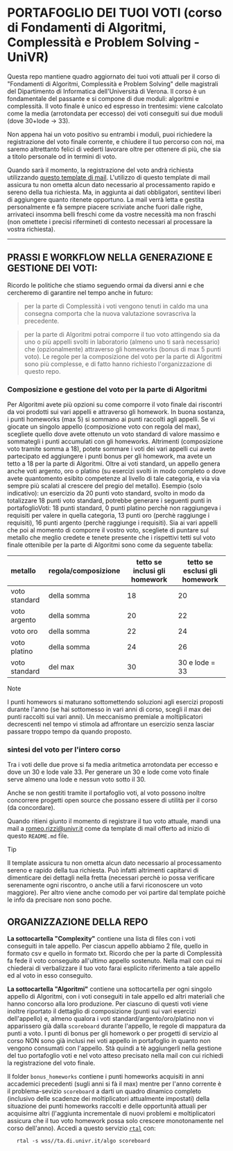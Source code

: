 # PORTAFOGLIO DEI TUOI VOTI (corso di Fondamenti di Algoritmi, Complessità e Problem Solving - UniVR)

Questa repo mantiene quadro aggiornato dei tuoi voti attuali per il corso di "Fondamenti di Algoritmi, Complessità e Problem Solving" delle magistrali del Dipartimento di Informatica dell'Università di Verona.
Il corso &egrave; un fondamentale del passante e si compone di due moduli: algoritmi e complessit&agrave;.
Il voto finale &egrave; unico ed espresso in trentesimi:
viene calcolato come la media (arrotondata per eccesso) dei voti conseguiti sui due moduli (dove 30+lode &rarr; 33).
<p>
Non appena hai un voto positivo su entrambi i moduli,
puoi richiedere la registrazione del voto finale corrente, e chiudere il tuo percorso con noi, ma saremo altrettanto felici di vederti lavorare oltre per ottenere di pi&ugrave;, che sia a titolo personale od in termini di voto.
</p>
<p>
Quando sarà il momento, la registrazione del voto andrà richiesta utilizzando
<a href="mailto:romeo.rizzi@univr.it?cc=ferdinando.cicalese@univr.it&subject=Richiesta
registrazione voto finale per il corso Fondamenti di Algoritmi e
Complessità&body=Prof. Rizzi%2c%0D%0A per l'insegnamento di Algoritmi
e Complessità%2c le chiedo di procedere ora alla verbalizzazione del mio voto%2c%20che a mè risulta essere come segue%2e%0D%0A%0D%0A 
* voto da registrare: %2e%2e%2e%2e%2e%2e%2e <%2d%2d%5bCAMPO NECESSARIO%5d%0D%0A%0D%0A 
* scadenza per l'evasione della richiesta:
%2e%2e%2e%2e%2e%2e%2e%2e%2e%2e%2e%2e%2e %2c ragione urgenza: %2e%2e%2e%2e%2e%2e%2e%2e%2e%2e%2e%2e%2e%2e%2e <%2d%2d%5b2 CAMPI FACOLTATIVI %28da specificare solo se hai URGENZA%29%5d%0D%0A%0D%0A
Ecco come lo avrei composto dal mio portafoglio voti attuale:%0D%0A 
* voto Complessità: %2e%2e%2e%2e%2e%2e%2e <%2d%2d%5bCAMPO NECESSARIO%5d%0D%0A 
* conseguito nell'appello yyyy-mm-dd <%2d%2d%5bCAMPO FACOLTATIVO %28se non sei sicuro sull'appello puoi evitare di specificarlo o suggerire una specifica indicativa%29%5d%0D%0A%0D%0A 
* voto Algoritmi: %2e%2e%2e%2e%2e%2e%2e <%2d%2d%5bCAMPO NECESSARIO%5d%0D%0A 
* comprensivo di un bonus homework di: <%2d%2d%5b%28UN VALORE DA 0 A 5%29%5d%0D%0A 
* anno accademico del bonus homework: <%2d%2d%5bCAMPO NECESSARIO%5d%0D%0A 
* conseguito interamente nel singolo appello yyyy-mm-dd <%2d%2d%5bCAMPO FACOLTATIVO
%28se non sei sicuro sull'appello puoi evitare di specificarlo o suggerire una specifica indicativa%29%5d%0D%0A 
   * %5b%28OPPURE, SE PRODOTTO LAVORANDO SU VARI APPELLI%29%5d%0D%0A 
   * conseguito per raccolta di punti (argento, o oro, o platino) sugli appelli yyyy-mm-dd, yyyy-mm-dd, ...  <%2d%2d%5bOBBLIGATORIA una specifica quantomeno indicativa%29%5d%0D%0A%0D%0A
Ed eccole i miei dati:%0D%0A 
* nome: xxxxxx <%2d%2d%5bCAMPO NECESSARIO%5d%0D%0A 
* cognome: xxxxxx <%2d%2d%5bCAMPO NECESSARIO%5d%0D%0A 
* matricola: VR?????? <%2d%2d%5bCAMPO NECESSARIO%5d%0D%0A%0D%0A%0D%0A
Nel comporre il voto ho utilizzato la regola della media per eccesso dove 30+lode = 33%2e
%0D%0A Nota: Per ottenere 30+lode servono due 30 ed almeno una lode.%2e
* Eventuali suggerimenti per il corso: %0D%0A%0D%0A
* Segnalazioni di eventuali malfunzionamenti da aggiustare: %0D%0A%2e
%2e">questo template di mail</a>.
L'utilizzo di questo template di mail assicura tu non ometta alcun dato necessario al processamento rapido e sereno della tua richiesta. Ma, in aggiunta ai dati obbligatori, sentitevi liberi di aggiungere quanto ritenete opportuno.
La mail verrà letta e gestita personalmente e fà sempre piacere scriviate anche fuori dalle righe, arrivateci insomma belli freschi come da vostre necessit&agrave; ma non fraschi (non omettete i precisi rifermineti di contesto necessari al processare la vostra richiesta).
</p>

---
## PRASSI E WORKFLOW NELLA GENERAZIONE E GESTIONE DEI VOTI:

Ricordo le politiche che stiamo seguendo ormai da diversi anni e che cercheremo di garantire nel tempo anche in futuro:

> per la parte di Complessità i voti vengono tenuti in caldo ma una consegna comporta che la nuova valutazione sovrascriva la precedente.

> per la parte di Algoritmi potrai comporre il tuo voto attingendo sia da uno o più appelli svolti in laboratorio (almeno uno ti sarà necessario) che (opzionalmente) attraverso gli homeworks (bonus di max 5 punti voto). Le regole per la composizione del voto per la parte di Algoritmi sono più complesse, e di fatto hanno richiesto l'organizzazione di questo repo.

### Composizione e gestione del voto per la parte di Algoritmi

Per Algoritmi avete più opzioni su come comporre il voto finale dai riscontri da voi prodotti sui vari appelli e attraverso gli homework. In buona sostanza, i punti homeworks (max 5) si sommano ai punti raccolti agli appelli. Se vi giocate un singolo appello (composizione voto con regola del max), scegliete quello dove avete ottenuto un voto standard di valore massimo e sommategli i punti accumulati con gli homeworks. Altrimenti (composizione voto tramite somma a 18), potete sommare i voti dei vari appelli cui avete partecipato ed aggiungere i punti bonus per gli homework, ma avete un tetto a 18 per la parte di Algoritmi.
Oltre ai voti standard, un appello genera anche voti argento, oro o platino (su esercizi svolti in modo completo o dove avete quantomento esibito competenze al livello di tale categoria, e via via sempre più scalati al crescere del pregio del metallo).
Esempio (solo indicativo): un esercizio da 20 punti voto standard, svolto in modo da totalizzare 18 punti voto standard, potrebbe generare i seguenti punti in portafoglioVoti: 18 punti standard, 0 punti platino perchè non raggiungeva i requisiti per valere in quella categoria, 13 punti oro (perchè raggiunge i requisiti), 16 punti argento (perchè raggiunge i requisiti). 
Sia ai vari appelli che poi al momento di comporre il vostro voto, scegliete di puntare sul metallo che meglio credete e tenete presente che i rispettivi tetti sul voto finale ottenibile per la parte di Algoritmi sono come da seguente tabella:

|     metallo   | regola/composizione | tetto se inclusi gli homework | tetto se esclusi gli homework |
| :---          |  ---   |  ---  |  ---  |
| voto standard | della somma | 18 | 20  |
| voto argento  | della somma | 20 | 22  |
| voto oro      | della somma | 22 | 24  |
| voto platino  | della somma | 24 | 26  |
| voto standard | del max | 30 | 30 e lode = 33 |

> [!NOTE]
> I punti homewors si maturano sottomettendo soluzioni agli esercizi proposti durante l'anno (se hai sottomesso in vari anni di corso, scegli il max dei punti raccolti sui vari anni). Un meccanismo premiale a moltiplicatori decrescenti nel tempo vi stimola ad affrontare un esercizio senza lasciar passare troppo tempo da quando proposto.

### sintesi del voto per l'intero corso

Tra i voti delle due prove si fa media aritmetica arrotondata per eccesso e dove un 30 e lode vale 33. Per generare un 30 e lode come voto finale serve almeno una lode e nessun voto sotto il 30.

Anche se non gestiti tramite il portafoglio voti, al voto possono inoltre concorrere progetti open source che possano essere di utilità per il corso (da concordare).

Quando ritieni giunto il momento di registrare il tuo voto attuale, mandi una mail a romeo.rizzi@univr.it come da template di mail offerto ad inizio di questo `README.md` file.

> [!TIP]
> Il template assicura tu non ometta alcun dato necessario al processamento sereno e rapido della tua richiesta. Può infatti altrimenti capitarvi di dimenticare dei dettagli nella fretta (necessari perchè io possa verificare serenamente ogni riscontro, o anche utili a farvi riconoscere un voto maggiore).
> Per altro viene anche comodo per voi partire dal template poichè le info da precisare non sono poche. 


## ORGANIZZAZIONE DELLA REPO

__La sottocartella "Complexity"__ contiene una lista di files con i voti conseguiti in tale appello. Per ciascun appello abbiamo 2 file, quello in formato csv e quello in formato txt. Ricordo che per la parte di Complessità fa fede il voto conseguito all'ultimo appello sostenuto.
Nella mail con cui mi chiederai di verbalizzare il tuo voto farai esplicito riferimento a tale appello ed al voto in esso conseguito.

__La sottocartella "Algoritmi"__ contiene una sottocartella per ogni singolo appello di Algoritmi, con i voti conseguiti in tale appello ed altri materiali che hanno concorso alla loro produzione.
Per ciascuno di questi voti viene inoltre riportato il dettaglio di composizione (punti sui vari esercizi dell'appello) e, almeno qualora i voti standard/argento/oro/platino non vi apparissero già dalla `scoreboard` durante l'appello, le regole di mappatura da punti a voto. I punti di bonus per gli homework o per progetti di servizio al corso NON sono già inclusi nei voti appello in portafoglio in quanto non vengono consumati con l'appello. Stà quindi a tè aggiungerli nella gestione del tuo portafoglio voti e nel voto atteso precisato nella mail con cui richiedi la registrazione del voto finale.

Il folder `bonus_homeworks` contiene i punti homeworks acquisiti in anni accademici precedenti (sugli anni si fà il max) mentre per l'anno corrente è il problema-sevizio `scoreboard` a darti un quadro dinamico completo (inclusivo delle scadenze dei moltiplicatori attualmente impostati) della situazione dei punti homeworks raccolti e delle opportunità attuali per acquisirne altri (l'aggiunta incrementale di nuovi problemi e moltiplicatori assicura che il tuo voto homework possa solo crescere monotonamente nel corso dell'anno). Accedi a questo servizio [`rtal`](https://github.com/romeorizzi/AlgoritmiUniVR/tree/main/strumenti#-la-nostra-piattaforma-rtal) con:
```
   rtal -s wss//ta.di.univr.it/algo scoreboard
```


